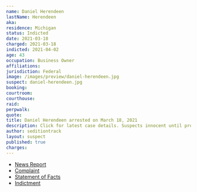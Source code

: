 ```yaml
---
name: Daniel Herendeen
lastName: Herendeen
aka:
residence: Michigan
status: Indicted
date: 2021-03-18
charged: 2021-03-18
indicted: 2021-04-02
age: 43
occupation: Business Owner
affiliations:
jurisdiction: Federal
image: /images/preview/daniel-herendeen.jpg
suspect: daniel-herendeen.jpg
booking:
courtroom:
courthouse:
raid:
perpwalk:
quote:
title: Daniel Herendeen arrested on March 18, 2021
description: Click for latest case details. Suspects innocent until proven guilty.
author: seditiontrack
layout: suspect
published: true
charges:
---
```


- [News Report](https://www.detroitnews.com/story/news/local/detroit-city/2021/03/18/us-capitol-riot-leads-charges-against-two-more-michigan-men/4746118001/)
- [Complaint](https://extremism.gwu.edu/sites/g/files/zaxdzs2191/f/Daniel%20Herendeen%20and%20Robert%20Schornak%20Statement%20of%20Facts.pdf)
- [Statement of Facts](https://www.justice.gov/usao-dc/case-multi-defendant/file/1378836/download)
- [Indictment](https://www.justice.gov/usao-dc/case-multi-defendant/file/1384351/download)
